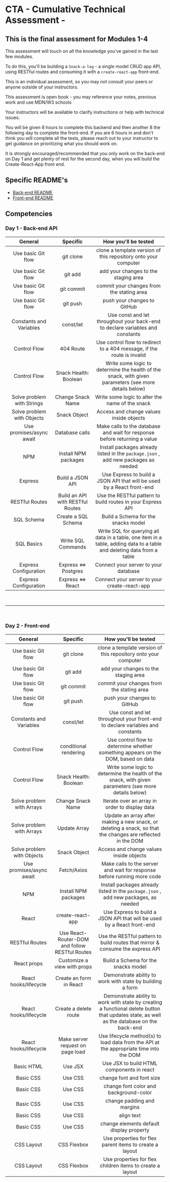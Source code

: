 # CTA - Cumulative Technical Assessment -

## This is the final assessment for Modules 1-4

This assessment will touch on all the knowledge you've gained in the last few modules.

To do this, you'll be building a `Snack-a-log` - a single model CRUD app API, using RESTful routes and consuming it with a `create-react-app` front-end.

This is an individual assessment, so you may not consult your peers or anyone outside of your instructors.

This assessment is open book - you may reference your notes, previous work and use MDN/W3 schools

Your instructors will be available to clarify instructions or help with technical issues.

You will be given 8 hours to complete this backend and then another 8 the following day to complete the front-end. If you are 6 hours in and don't think you will complete all the tests, please reach out to your instructor to get guidance on prioritizing what you should work on.

It is strongly encouraged/recommended that you only work on the back-end on Day 1 and get plenty of rest for the second day, when you will build the Create-React-App front end.

## Specific README's

- [Back-end README](./README_BE.md)
- [Front-end README](./README_FE.md)

## Competencies

### Day 1 - Back-end API

|          General           |             Specific             |                                                  How you'll be tested                                                  |
| :------------------------: | :------------------------------: | :--------------------------------------------------------------------------------------------------------------------: |
|     Use basic Git flow     |            git clone             |                             clone a template version of this repository onto your computer                             |
|     Use basic Git flow     |             git add              |                                          add your changes to the staging area                                          |
|     Use basic Git flow     |            git commit            |                                       commit your changes from the stating area                                        |
|     Use basic Git flow     |             git push             |                                              push your changes to GitHub                                               |
|  Constants and Variables   |            const/let             |                     Use const and let throughout your back-end to declare variables and constants                      |
|        Control Flow        |            404 Route             |                         Use control flow to redirect to a 404 message, if the route is invalid                         |
|        Control Flow        |      Snack Health: Boolean       |         Write some logic to determine the health of the snack, with given parameters (see more details below)          |
| Solve problem with Strings |        Change Snack Name         |                                    Write some logic to alter the name of the snack                                     |
| Solve problem with Objects |           Snack Object           |                                        Access and change values inside objects                                         |
|  Use promises/async await  |          Database calls          |                       Make calls to the database and wait for response before returning a value                        |
|            NPM             |       Install NPM packages       |                   Install packages already listed in the `package.json` , add new packages as needed                   |
|          Express           |         Build a JSON API         |                         Use Express to build a JSON API that will be used by a React front-end                         |
|       RESTful Routes       | Build an API with RESTful Routes |                              Use the RESTful pattern to build routes in your Express API                               |
|         SQL Schema         |       Create a SQL Schema        |                                          Build a Schema for the snacks model                                           |
|         SQL Basics         |        Write SQL Commands        | Write SQL for querying all data in a table, one item in a table, adding data to a table and deleting data from a table |
|   Express Configuration    |       Express <=> Postgres       |                                          Connect your server to your database                                          |
|   Express Configuration    |        Express <=> React         |                                      Connect your server to your create-react-app                                      |

<br />
<hr />
<br >

### Day 2 - Front-end

|          General           |                    Specific                    |                                                           How you'll be tested                                                            |
| :------------------------: | :--------------------------------------------: | :---------------------------------------------------------------------------------------------------------------------------------------: |
|     Use basic Git flow     |                   git clone                    |                                      clone a template version of this repository onto your computer                                       |
|     Use basic Git flow     |                    git add                     |                                                   add your changes to the staging area                                                    |
|     Use basic Git flow     |                   git commit                   |                                                 commit your changes from the stating area                                                 |
|     Use basic Git flow     |                    git push                    |                                                        push your changes to GitHub                                                        |
|  Constants and Variables   |                   const/let                    |                              Use const and let throughout your front-end to declare variables and constants                               |
|        Control Flow        |             conditional rendering              |                             Use control flow to determine whether something appears on the DOM, based on data                             |
|        Control Flow        |             Snack Health: Boolean              |                   Write some logic to determine the health of the snack, with given parameters (see more details below)                   |
| Solve problem with Arrays  |               Change Snack Name                |                                              Iterate over an array in order to display data                                               |
| Solve problem with Arrays  |                  Update Array                  |                Update an array after making a new snack, or deleting a snack, so that the changes are reflected in the DOM                |
| Solve problem with Objects |                  Snack Object                  |                                                  Access and change values inside objects                                                  |
|  Use promises/async await  |                  Fetch/Axios                   |                                  Make calls to the server and wait for response before running more code                                  |
|            NPM             |              Install NPM packages              |                            Install packages already listed in the `package.json` , add new packages, as needed                            |
|           React            |                create-react-app                |                                  Use Express to build a JSON API that will be used by a React front-end                                   |
|       RESTful Routes       | Use React-Router-DOM and follow RESTful Routes |                               Use the RESTful pattern to build routes that mirror & consume the express API                               |
|        React props         |          Customize a view with props           |                                                    Build a Schema for the snacks model                                                    |
|   React hooks/lifecycle    |            Create an form in React             |                                         Demonstrate ability to work with state by building a form                                         |
|   React hooks/lifecycle    |             Create a delete route              | Demonstrate ability to work with state by creating a functional delete button that updates state, as well as the database on the back-end |
|   React hooks/lifecycle    |        Make server request on page load        |                          Use lifecycle method(s) to load data from the API at the appropriate time into the DOM                           |
|         Basic HTML         |                    Use JSX                     |                                                 Use JSX to build HTML components in react                                                 |
|         Basic CSS          |                    Use CSS                     |                                                         change font and font size                                                         |
|         Basic CSS          |                    Use CSS                     |                                                  change font color and background-color                                                   |
|         Basic CSS          |                    Use CSS                     |                                                        change padding and margins                                                         |
|         Basic CSS          |                    Use CSS                     |                                                                align text                                                                 |
|         Basic CSS          |                    Use CSS                     |                                                 change elements default display property                                                  |
|         CSS Layout         |                  CSS Flexbox                   |                                          Use properties for flex parent items to create a layout                                          |
|         CSS Layout         |                  CSS Flexbox                   |                                         Use properties for flex children items to create a layout                                         |
